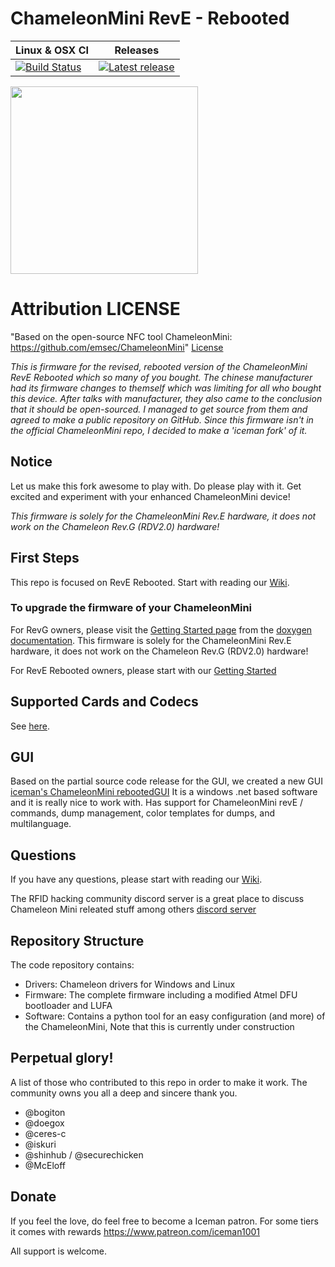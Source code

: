 ChameleonMini RevE - Rebooted
=============================
| Linux & OSX CI     | Releases       |
| ------------------- |:-------------------:|
| [![Build Status](https://travis-ci.org/iceman1001/ChameleonMini-rebooted.svg?branch=master)](https://travis-ci.org/iceman1001/ChameleonMini-rebooted) | [![Latest release](https://img.shields.io/github/release/iceman1001/ChameleonMini-rebooted.svg)](https://github.com/iceman1001/ChameleonMini-rebooted/releases/latest) |

<img src="http://www.icedev.se/chameleon_mini_revE/miniRevE.jpg" width="300">

# Attribution LICENSE
"Based on the open-source NFC tool ChameleonMini: https://github.com/emsec/ChameleonMini" [License](https://github.com/iceman1001/ChameleonMini-rebooted/blob/master/LICENSE.txt)

*This is firmware for the revised, rebooted version of the ChameleonMini RevE Rebooted which so many of you bought.
The chinese manufacturer had its firmware changes to themself which was limiting for all who bought this device.
After talks with manufacturer, they also came to the conclusion that it should be open-sourced.  I managed to get source from them and agreed to make a public repository on GitHub.
Since this firmware isn't in the official ChameleonMini repo,  I decided to make a 'iceman fork' of it.*

## Notice
Let us make this fork awesome to play with. Do please play with it. Get excited and experiment with your enhanced ChameleonMini device!

*This firmware is solely for the ChameleonMini Rev.E hardware, it does not work on the Chameleon Rev.G (RDV2.0) hardware!*

## First Steps
This repo is focused on RevE Rebooted. Start with reading our [Wiki](https://github.com/iceman1001/ChameleonMini-rebooted/wiki).

### To upgrade the firmware of your ChameleonMini

For RevG owners, please visit the [Getting Started page](https://rawgit.com/emsec/ChameleonMini/master/Doc/Doxygen/html/_page__getting_started.html) from the [doxygen documentation](https://rawgit.com/emsec/ChameleonMini/master/Doc/Doxygen/html/index.html). This firmware is solely for the ChameleonMini Rev.E hardware, it does not work on the Chameleon Rev.G (RDV2.0) hardware!

For RevE Rebooted owners, please start with our [Getting Started](https://github.com/iceman1001/ChameleonMini-rebooted/wiki/Getting-started)

## Supported Cards and Codecs
See [here](https://github.com/emsec/ChameleonMini/wiki/Supported-Cards-and--Codecs).

## GUI
Based on the partial source code release for the GUI, we created a new GUI [iceman's ChameleonMini rebootedGUI](https://github.com/iceman1001/ChameleonMini-rebootedGUI)
It is a windows .net based software and it is really nice to work with.
Has support for ChameleonMini revE / commands, dump management, color templates for dumps, and multilanguage.

## Questions
If you have any questions, please start with reading our [Wiki](https://github.com/iceman1001/ChameleonMini-rebooted/wiki).

The RFID hacking community discord server is a great place to discuss Chameleon Mini releated stuff among others [discord server](https://discord.gg/zjxc8ZB)

## Repository Structure
The code repository contains:
* Drivers: Chameleon drivers for Windows and Linux
* Firmware: The complete firmware including a modified Atmel DFU bootloader and LUFA
* Software: Contains a python tool for an easy configuration (and more) of the ChameleonMini, Note that this is currently under construction


## Perpetual glory!
A list of those who contributed to this repo in order to make it work. The community owns you all a deep and sincere thank you.
-  @bogiton
-  @doegox
-  @ceres-c
-  @iskuri
-  @shinhub / @securechicken
-  @McEloff


## Donate
If you feel the love,  do feel free to become a Iceman patron. For some tiers it comes with rewards https://www.patreon.com/iceman1001

All support is welcome.
